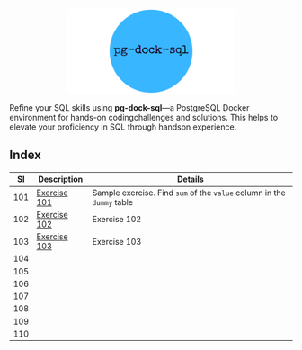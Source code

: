 <p align="center"> <img width="300px" heigth="300px" src="./assets/pg-dock-sql.png"> </img></p>

<p> Refine your SQL skills using <b>pg-dock-sql</b>—a PostgreSQL Docker environment for hands-on codingchallenges and solutions. This helps to elevate your proficiency in SQL through handson experience. </p>

## Index

| SI | Description | Details |
| -------- | -------- | -------- |
| 101 | [Exercise 101](./scripts/exercise-101/README.md) | Sample exercise. Find `sum` of the `value` column in the `dummy` table|
| 102 | [Exercise 102](./scripts/exercise-102/README.md) | Exercise 102 |
| 103 | [Exercise 103](./scripts/exercise-103/README.md) | Exercise 103 |
| 104 |||
| 105 |||
| 106 |||
| 107 |||
| 108 |||
| 109 |||
| 110 |||
